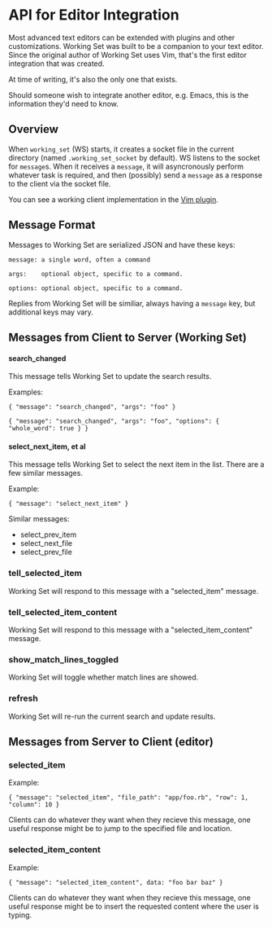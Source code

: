 # API for Editor Integration

Most advanced text editors can be extended with plugins and other
customizations.  Working Set was built to be a companion to your text editor.
Since the original author of Working Set uses Vim, that's the first editor
integration that was created.

At time of writing, it's also the only one that exists.

Should someone wish to integrate another editor, e.g. Emacs, this is the
information they'd need to know.

## Overview

When `working_set` (WS) starts, it creates a socket file in the current
directory (named `.working_set_socket` by default). WS listens to the socket for
`message`s.  When it receives a `message`, it will asyncronously perform whatever
task is required, and then (possibly) send a `message` as a response to the
client via the socket file.

You can see a working client implementation in the [Vim
plugin](https://github.com/coderifous/working-set.vim).

## Message Format

Messages to Working Set are serialized JSON and have these keys:

    message: a single word, often a command

    args:    optional object, specific to a command.

    options: optional object, specific to a command.

Replies from Working Set will be similiar, always having a `message` key, but
additional keys may vary.

## Messages from Client to Server (Working Set)

#### search_changed

This message tells Working Set to update the search results.

Examples:

    { "message": "search_changed", "args": "foo" }

    { "message": "search_changed", "args": "foo", "options": { "whole_word": true } }

#### select_next_item, et al

This message tells Working Set to select the next item in the list.  There are a
few similar messages.

Example:

    { "message": "select_next_item" }

Similar messages:
* select_prev_item
* select_next_file
* select_prev_file

### tell_selected_item

Working Set will respond to this message with a "selected_item" message.

### tell_selected_item_content

Working Set will respond to this message with a "selected_item_content" message.

### show_match_lines_toggled

Working Set will toggle whether match lines are showed.

### refresh

Working Set will re-run the current search and update results.

## Messages from Server to Client (editor)

### selected_item

Example:

    { "message": "selected_item", "file_path": "app/foo.rb", "row": 1, "column": 10 }

Clients can do whatever they want when they recieve this message, one useful
response might be to jump to the specified file and location.

### selected_item_content

Example:

    { "message": "selected_item_content", data: "foo bar baz" }

Clients can do whatever they want when they recieve this message, one useful
response might be to insert the requested content where the user is typing.
